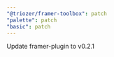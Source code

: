 ```yaml
---
"@triozer/framer-toolbox": patch
"palette": patch
"basic": patch
---
```


Update framer-plugin to v0.2.1
